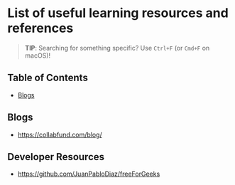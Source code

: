 # List of useful learning resources and references
> **TIP**: Searching for something specific? Use `Ctrl+F` (or `Cmd+F` on macOS)!
> 
## Table of Contents
* [Blogs](#blogs)

## Blogs
* https://collabfund.com/blog/

## Developer Resources
* https://github.com/JuanPabloDiaz/freeForGeeks
